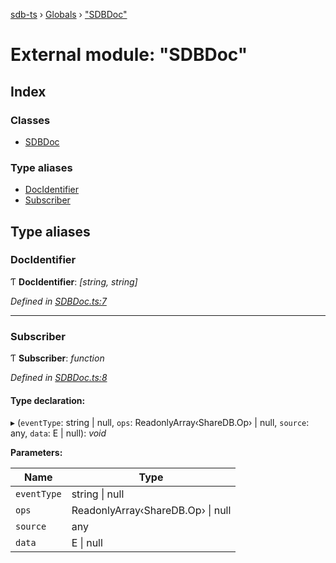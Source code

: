 [sdb-ts](../README.md) › [Globals](../globals.md) › ["SDBDoc"](_sdbdoc_.md)

# External module: "SDBDoc"

## Index

### Classes

* [SDBDoc](../classes/_sdbdoc_.sdbdoc.md)

### Type aliases

* [DocIdentifier](_sdbdoc_.md#docidentifier)
* [Subscriber](_sdbdoc_.md#subscriber)

## Type aliases

###  DocIdentifier

Ƭ **DocIdentifier**: *[string, string]*

*Defined in [SDBDoc.ts:7](https://github.com/soney/sdb-ts/blob/2d09328/src/SDBDoc.ts#L7)*

___

###  Subscriber

Ƭ **Subscriber**: *function*

*Defined in [SDBDoc.ts:8](https://github.com/soney/sdb-ts/blob/2d09328/src/SDBDoc.ts#L8)*

#### Type declaration:

▸ (`eventType`: string | null, `ops`: ReadonlyArray‹ShareDB.Op› | null, `source`: any, `data`: E | null): *void*

**Parameters:**

Name | Type |
------ | ------ |
`eventType` | string &#124; null |
`ops` | ReadonlyArray‹ShareDB.Op› &#124; null |
`source` | any |
`data` | E &#124; null |
